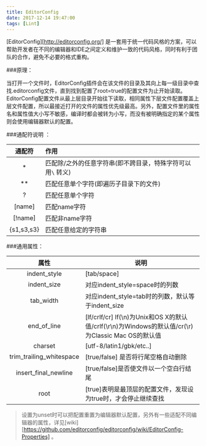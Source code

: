 ```yaml
---
title: EditorConfig
date: 2017-12-14 19:47:00
tags: [Lint]
---
```


[EditorConfig][http://editorconfig.org/] 是一套用于统一代码风格的方案，可以帮助开发者在不同的编辑器和IDE之间定义和维护一致的代码风格，同时有利于团队的合作，避免不必要的格式重构。

###原理：

当打开一个文件时，EditorConfig插件会在该文件的目录及其向上每一级目录中查找.editorconfig文件，直到找到配置了root=true的配置文件为止开始读取。EditorConfig配置文件从最上层目录开始往下读取，相同属性下层文件配置覆盖上层文件配置，所以最接近打开的文件的属性优先级最高。另外，配置文件里的属性名和属性值大小写不敏感，编译时都会被转为小写，而没有被明确指定的某个属性则会使用编辑器默认的配置。

###通配符说明 ：

|    通配符     | 作用                                |
| :--------: | :-------------------------------- |
|     *      | 匹配除/之外的任意字符串(即不跨目录，特殊字符可以用`\` 转义) |
|     **     | 匹配任意单个字符(即遍历子目录下的文件)              |
|     ?      | 匹配任意单个字符                          |
|   [name]   | 匹配name字符                          |
|  [!name]   | 匹配非name字符                         |
| {s1,s3,s3} | 匹配任意给定的字符串                        |

###通用属性：

|            属性            | 说明                                       |
| :----------------------: | ---------------------------------------- |
|       indent_style       | [tab/space]                              |
|       indent_size        | 对应indent_style=space时的列数                 |
|        tab_width         | 对应indent_style=tab时的列数，默认等于indent_size   |
|       end_of_line        | [lf/crlf/cr] lf(\n)为Unix和OS X的默认值/crlf(\r\n)为Windows的默认值/cr(\r)为Classic Mac OS的默认值 |
|         charset          | [utf-8/latin1/gbk/etc..]                 |
| trim_trailing_whitespace | [true/false] 是否将行尾空格自动删除                 |
|   insert_final_newline   | [true/false]是否使文件以一个空白行结尾                |
|           root           | [true]表明是最顶层的配置文件，发现设为true时，才会停止继续查找     |
> 设置为unset时可以把配置重置为编辑器默认配置，另外有一些适配不同编辑器的属性，详见[wiki][https://github.com/editorconfig/editorconfig/wiki/EditorConfig-Properties] 。
